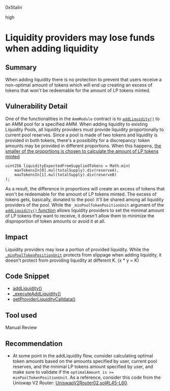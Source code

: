 0xStalin

high

# Liquidity providers may lose funds when adding liquidity

## Summary
When adding liquidity there is no protection to prevent that users receive a non-optimal amount of tokens which will end up creating an excess of tokens that won't be redeemable for the amount of LP tokens minted.

## Vulnerability Detail
One of the functionalities in the `AmmModule` contract is to [`addLiquidity()`](https://github.com/sherlock-audit/2023-05-Index/blob/main/index-protocol/contracts/protocol/modules/v1/AmmModule.sol#L97-L140) to an AMM pool for a specified AMM.
When adding liquidity to existing Liquidity Pools, all liquidity providers must provide liquidity proportionally to current pool reserves. 
Since a pool is made of two tokens and liquidity is provided in both tokens, there's a possibility for a discrepancy: token amounts may be provided in different proportions. When this happens, [the smaller of the proportions is chosen to calculate the amount of LP tokens minted](https://github.com/sherlock-audit/2023-05-Index/blob/main/index-protocol/contracts/protocol/integration/amm/UniswapV2AmmAdapter.sol#L108-L111)
```solidity
uint256 liquidityExpectedFromSuppliedTokens = Math.min(
    maxTokensIn[0].mul(totalSupply).div(reserveA),
    maxTokensIn[1].mul(totalSupply).div(reserveB)
);
```
As a result, the difference in proportions will create an excess of tokens that won't be redeemable for the amount of LP tokens minted. The excess of tokens gets, basically, donated to the pool: it'll be shared among all liquidity providers of the pool.
While the `_minPoolTokenPositionUnit` argument of the [`addLiquidity()` function](https://github.com/sherlock-audit/2023-05-Index/blob/main/index-protocol/contracts/protocol/modules/v1/AmmModule.sol#L112) allows liquidity providers to set the minimal amount of LP tokens they want to receive, it doesn't allow them to minimize the disproportion of token amounts or avoid it at all.


## Impact
Liquidity providers may lose a portion of provided liquidity. While the [`_minPoolTokenPositionUnit`](https://github.com/sherlock-audit/2023-05-Index/blob/main/index-protocol/contracts/protocol/modules/v1/AmmModule.sol#L112) protects from slippage when adding liquidity, it doesn't protect from providing liquidity at different K. (x * y = K)

## Code Snippet
- [addLiquidity()](https://github.com/sherlock-audit/2023-05-Index/blob/main/index-protocol/contracts/protocol/modules/v1/AmmModule.sol#L108-L140)
- [_executeAddLiquidity()](https://github.com/sherlock-audit/2023-05-Index/blob/main/index-protocol/contracts/protocol/modules/v1/AmmModule.sol#L430-L444)
- [getProviderLiquidityCalldata()](https://github.com/sherlock-audit/2023-05-Index/blob/main/index-protocol/contracts/protocol/integration/amm/UniswapV2AmmAdapter.sol#L64-L140)

## Tool used
Manual Review

## Recommendation
- At some point in the addLiquidity flow, consider calculating optimal token amounts based on the amounts specified by user, current pool reserves, and the minimal LP tokens amount specified by user, and make sure to validate if the `optimalAmount is >= minPoolTokenPositionUnit`. As a reference, consider this code from the Uniswap V2 Router: [UniswapV2Router02.sol#L45-L60](https://github.com/Uniswap/v2-periphery/blob/master/contracts/UniswapV2Router02.sol#L45-L60).